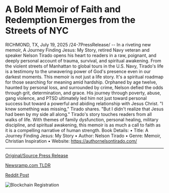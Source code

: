 # A Bold Memoir of Faith and Redemption Emerges from the Streets of NYC

RICHMOND, TX, July 19, 2025 /24-7PressRelease/ -- In a riveting new memoir, A Journey Finding Jesus: My Story, retired Navy veteran and speaker Nelson Tirado opens his heart to readers in a raw, poignant, and deeply personal account of trauma, survival, and spiritual awakening. From the violent streets of Manhattan to global tours in the U.S. Navy, Tirado's life is a testimony to the unwavering power of God's presence even in our darkest moments.  This memoir is not just a life story. It's a spiritual roadmap for those searching for meaning amid hardship. Orphaned by age twelve, haunted by personal loss, and surrounded by crime, Nelson defied the odds through grit, determination, and grace. His journey through poverty, abuse, gang violence, and PTSD ultimately led him not just toward personal success but toward a powerful and abiding relationship with Jesus Christ.  "I knew something was missing," Tirado shares. "But I didn't realize that Jesus had been by my side all along."  Tirado's story touches readers from all walks of life. With themes of family dysfunction, personal healing, military discipline, and spiritual awakening, this memoir is as much a call to faith as it is a compelling narrative of human strength.  Book Details: • Title: A Journey Finding Jesus: My Story • Author: Nelson Tirado • Genre: Memoir, Christian Inspiration • Website: https://authornelsontirado.com/ 

---

[Original/Source Press Release](https://www.24-7pressrelease.com/press-release/525025/a-bold-memoir-of-faith-and-redemption-emerges-from-the-streets-of-nyc)
                    

[Newsramp.com TLDR](https://newsramp.com/curated-news/nelson-tirado-s-memoir-a-navy-vet-s-path-to-faith-amidst-adversity/e463a9df8dde9d715b7e6bc38e16d1fe) 

 



[Reddit Post](https://www.reddit.com/r/newsramp/comments/1m3py0f/nelson_tirados_memoir_a_navy_vets_path_to_faith/) 



![Blockchain Registration](https://cdn.newsramp.app/24-7PressRelease/qrcode/257/19/takexDjW.webp)